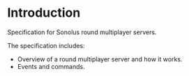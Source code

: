 # Introduction

Specification for Sonolus round multiplayer servers.

The specification includes:

-   Overview of a round multiplayer server and how it works.
-   Events and commands.

